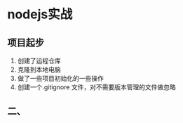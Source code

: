 # nodejs实战

## 项目起步

1. 创建了运程仓库
2. 克隆到本地电脑
3. 做了一些项目初始化的一些操作
4. 创建一个.gitignore 文件，对不需要版本管理的文件做忽略

## 二、